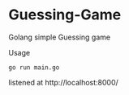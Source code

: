 # Guessing-Game
Golang simple Guessing game

Usage
```
go run main.go
```

listened at http://localhost:8000/
